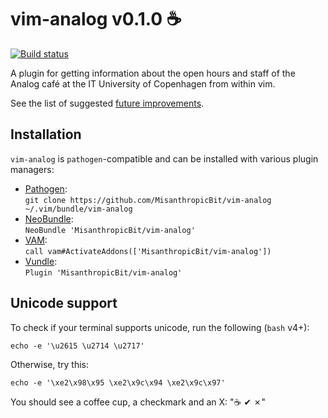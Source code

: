 vim-analog v0.1.0 :coffee:
==========================

[![Build status](https://travis-ci.org/MisanthropicBit/vim-analog.svg?branch=master)](https://travis-ci.org/MisanthropicBit/vim-analog)

<!--![Example of using vim-analog](https://github.com/MisanthropicBit/vim-analog/demos/demo.gif)-->

A plugin for getting information about the open hours and staff of the Analog café at the IT
University of Copenhagen from within vim.

<!--[Contributions are always welcome](https://github.com/MisanthropicBit/vim-analog/CONTRIBUTING.md)!-->

See the list of suggested [future improvements](https://github.com/MisanthropicBit/vim-analog/FUTURE.md).

Installation
------------

`vim-analog` is `pathogen`-compatible and can be installed with various plugin managers:

* [Pathogen](https://github.com/tpope/vim-pathogen):\
  `git clone https://github.com/MisanthropicBit/vim-analog ~/.vim/bundle/vim-analog`
* [NeoBundle](https://github.com/Shougo/neobundle.vim):\
  `NeoBundle 'MisanthropicBit/vim-analog'`
* [VAM](https://github.com/MarcWeber/vim-addon-manager):\
  `call vam#ActivateAddons(['MisanthropicBit/vim-analog'])`
* [Vundle](https://github.com/VundleVim/Vundle.vim):\
  `Plugin 'MisanthropicBit/vim-analog'`

Unicode support
---------------

To check if your terminal supports unicode, run the following (`bash` v4+):

```
echo -e '\u2615 \u2714 \u2717'
```

Otherwise, try this:

```
echo -e '\xe2\x98\x95 \xe2\x9c\x94 \xe2\x9c\x97'
```

You should see a coffee cup, a checkmark and an X: "☕ ✔ ✗"
